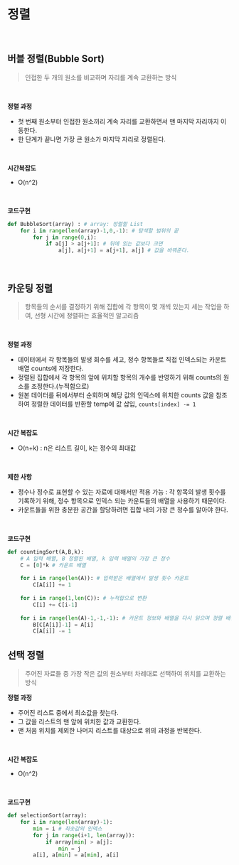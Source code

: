 # 정렬

<br>

## 버블 정렬(Bubble Sort)

> 인접한 두 개의 원소를 비교하며 자리를 계속 교환하는 방식

<br>

**정렬 과정**

- 첫 번째 원소부터 인접한 원소끼리 계속 자리를 교환하면서 맨 마지막 자리까지 이동한다.
- 한 단계가 끝나면 가장 큰 원소가 마지막 자리로 정렬된다.

<br>

**시간복잡도**

- O(n^2)

<br>

**코드구현**

```python
def BubbleSort(array) : # array: 정렬할 List
    for i in range(len(array)-1,0,-1): # 탐색할 범위의 끝
        for j in range(0,i):
            if a[j] > a[j+1]: # 뒤에 있는 값보다 크면
                a[j], a[j+1] = a[j+1], a[j] # 값을 바꿔준다.
```

<br>

## 카운팅 정렬

>  항목들의 순서를 결정하기 위해 집합에 각 항목이 몇 개씩 있는지 세는 작업을 하여, 선형 시간에 정렬하는 효율적인 알고리즘

<br>

**정렬 과정**

- 데이터에서 각 항목들의 발생 회수를 세고, 정수 항목들로 직접 인덱스되는 카운트 배열 counts에 저장한다.
- 정렬된 집합에서 각 항목의 앞에 위치할 항목의 개수를 반영하기 위해 counts의 원소를 조정한다.(누적합으로)
- 원본 데이터를 뒤에서부터 순회하며 해당 값의 인덱스에 위치한 counts 값을 참조하여 정렬한 데이터를  반환할 temp에 값 삽입, `counts[index] -= 1`

<br>

**시간 복잡도**

- O(n+k) : n은 리스트 길이, k는 정수의 최대값

<br>

**제한 사항**

- 정수나 정수로 표현할 수 있는 자료에 대해서만 적용 가능 : 각 항목의 발생 횟수를 기록하기 위해, 정수 항목으로 인덱스 되는 카운트들의 배열을 사용하기 때문이다.
- 카운트들을 위한 충분한 공간을 할당하려면 집합 내의 가장 큰 정수를 알아야 한다.

<br>

**코드구현**

```python
def countingSort(A,B,k):
    # A 입력 배열, B 정렬된 배열, k 입력 배열의 가장 큰 정수
    C = [0]*k # 카운트 배열
    
    for i in range(len(A)): # 입력받은 배열에서 발생 횟수 카운트
        C[A[i]] += 1
        
    for i in range(1,len(C)): # 누적합으로 변환
        C[i] += C[i-1]
        
    for i in range(len(A)-1,-1,-1): # 카운트 정보와 배열을 다시 읽으며 정렬 배열 채우기
        B[C[A[i]]-1] = A[i]
        C[A[i]] -= 1
```



## 선택 정렬

> 주어진 자료들 중 가장 작은 값의 원소부터 차례대로 선택하여 위치를 교환하는 방식

**정렬 과정**

- 주어진 리스트 중에서 최소값을 찾는다.
- 그 값을 리스트의 맨 앞에 위치한 값과 교환한다.
- 맨 처음 위치를 제외한 나머지 리스트를 대상으로 위의 과정을 반복한다.

<br>

**시간 복잡도**

- O(n^2)

<br>

**코드구현**

```python
def selectionSort(array):
    for i in range(len(array)-1):
        min = i # 최솟값의 인덱스
        for j in range(i+1, len(array)):
            if array[min] > a[j]:
                min = j
        a[i], a[min] = a[min], a[i]
```

